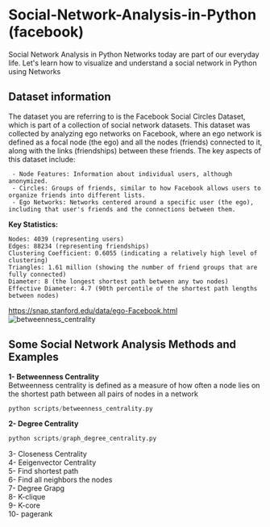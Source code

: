 # Social-Network-Analysis-in-Python (facebook)

Social Network Analysis in Python
Networks today are part of our everyday life. Let's learn how to visualize and understand a social network in Python using Networks <br>

## Dataset information
The dataset you are referring to is the Facebook Social Circles Dataset, which is part of a collection of social network datasets. This dataset was collected by analyzing ego networks on Facebook, where an ego network is defined as a focal node (the ego) and all the nodes (friends) connected to it, along with the links (friendships) between these friends. The key aspects of this dataset include:

     - Node Features: Information about individual users, although anonymized.
     - Circles: Groups of friends, similar to how Facebook allows users to organize friends into different lists.
     - Ego Networks: Networks centered around a specific user (the ego), including that user's friends and the connections between them.

**Key Statistics:**

    Nodes: 4039 (representing users)
    Edges: 88234 (representing friendships)
    Clustering Coefficient: 0.6055 (indicating a relatively high level of clustering)
    Triangles: 1.61 million (showing the number of friend groups that are fully connected)
    Diameter: 8 (the longest shortest path between any two nodes)
    Effective Diameter: 4.7 (90th percentile of the shortest path lengths between nodes)
    

https://snap.stanford.edu/data/ego-Facebook.html <br>
![betweenness_centrality](https://user-images.githubusercontent.com/25765644/141525940-b0f12e32-cff6-4d30-bd0f-45fba8d5091d.png)

## Some Social Network Analysis Methods and Examples

**1- Betweenness Centrality**<br>
Betweenness centrality is defined as a measure of how often a node lies on the shortest path between all pairs of nodes in a network

```python
python scripts/betweenness_centrality.py
```
**2- Degree Centrality** <br>
```python
python scripts/graph_degree_centrality.py
```

3- Closeness Centrality <br>
4- Eeigenvector Centrality <br>
5- Find shortest path <br>
6- Find all neighbors the nodes <br>
7- Degree Grapg <br>
8- K-clique <br>
9- K-core <br>
10- pagerank <br>
